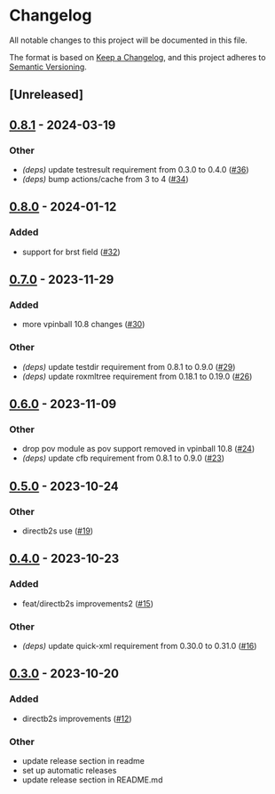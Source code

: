 # Changelog
All notable changes to this project will be documented in this file.

The format is based on [Keep a Changelog](https://keepachangelog.com/en/1.0.0/),
and this project adheres to [Semantic Versioning](https://semver.org/spec/v2.0.0.html).

## [Unreleased]

## [0.8.1](https://github.com/francisdb/vpin/compare/v0.8.0...v0.8.1) - 2024-03-19

### Other
- *(deps)* update testresult requirement from 0.3.0 to 0.4.0 ([#36](https://github.com/francisdb/vpin/pull/36))
- *(deps)* bump actions/cache from 3 to 4 ([#34](https://github.com/francisdb/vpin/pull/34))

## [0.8.0](https://github.com/francisdb/vpin/compare/v0.7.0...v0.8.0) - 2024-01-12

### Added
- support for brst field ([#32](https://github.com/francisdb/vpin/pull/32))

## [0.7.0](https://github.com/francisdb/vpin/compare/v0.6.0...v0.7.0) - 2023-11-29

### Added
- more vpinball 10.8 changes ([#30](https://github.com/francisdb/vpin/pull/30))

### Other
- *(deps)* update testdir requirement from 0.8.1 to 0.9.0 ([#29](https://github.com/francisdb/vpin/pull/29))
- *(deps)* update roxmltree requirement from 0.18.1 to 0.19.0 ([#26](https://github.com/francisdb/vpin/pull/26))

## [0.6.0](https://github.com/francisdb/vpin/compare/v0.5.0...v0.6.0) - 2023-11-09

### Other
- drop pov module as pov support removed in vpinball 10.8 ([#24](https://github.com/francisdb/vpin/pull/24))
- *(deps)* update cfb requirement from 0.8.1 to 0.9.0 ([#23](https://github.com/francisdb/vpin/pull/23))

## [0.5.0](https://github.com/francisdb/vpin/compare/v0.4.0...v0.5.0) - 2023-10-24

### Other
- directb2s use ([#19](https://github.com/francisdb/vpin/pull/19))

## [0.4.0](https://github.com/francisdb/vpin/compare/v0.3.0...v0.4.0) - 2023-10-23

### Added
- feat/directb2s improvements2 ([#15](https://github.com/francisdb/vpin/pull/15))

### Other
- *(deps)* update quick-xml requirement from 0.30.0 to 0.31.0 ([#16](https://github.com/francisdb/vpin/pull/16))

## [0.3.0](https://github.com/francisdb/vpin/compare/v0.2.0...v0.3.0) - 2023-10-20

### Added
- directb2s improvements ([#12](https://github.com/francisdb/vpin/pull/12))

### Other
- update release section in readme
- set up automatic releases
- update release section in README.md
